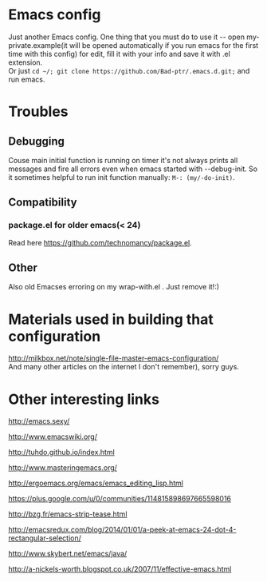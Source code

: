 # Emacs config  
Just another Emacs config. One thing that you must do to use it -- open my-private.example(it will be opened automatically if you run emacs for the first time with this config) for edit, fill it with your info and save it with .el extension.  
Or just `cd ~/; git clone https://github.com/Bad-ptr/.emacs.d.git;` and run emacs.  

# Troubles

## Debugging  
Couse main initial function is running on timer it's not always prints all messages and fire all errors even when emacs started with --debug-init.
So it sometimes helpful to run init function manually: `M-: (my/-do-init)`.  

## Compatibility

### package.el for older emacs(< 24)  
Read here https://github.com/technomancy/package.el.  

## Other  
Also old Emacses erroring on my wrap-with.el . Just remove it!:)  

# Materials used in building that configuration  
http://milkbox.net/note/single-file-master-emacs-configuration/  
And many other articles on the internet I don't remember), sorry guys.  

# Other interesting links  
http://emacs.sexy/

http://www.emacswiki.org/

http://tuhdo.github.io/index.html

http://www.masteringemacs.org/

http://ergoemacs.org/emacs/emacs_editing_lisp.html

https://plus.google.com/u/0/communities/114815898697665598016

http://bzg.fr/emacs-strip-tease.html

http://emacsredux.com/blog/2014/01/01/a-peek-at-emacs-24-dot-4-rectangular-selection/

http://www.skybert.net/emacs/java/

http://a-nickels-worth.blogspot.co.uk/2007/11/effective-emacs.html
